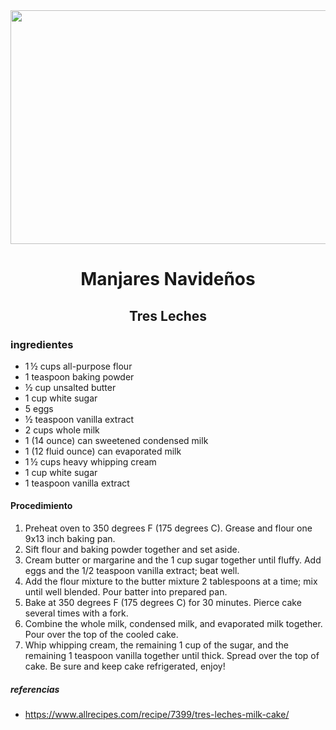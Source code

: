 <div align="center">

<img src="https://hips.hearstapps.com/hmg-prod.s3.amazonaws.com/images/tres-leches-cake-1597701550.jpg?crop=0.889xw:0.462xh;0.0717xw,0.234xh&resize=1200:*" width="520" height="374" />
  
# Manjares Navideños 
## Tres Leches

</div>

### ingredientes 
- 1 ½ cups all-purpose flour
- 1 teaspoon baking powder
- ½ cup unsalted butter
- 1 cup white sugar
- 5 eggs 
- ½ teaspoon vanilla extract
- 2 cups whole milk
- 1 (14 ounce) can sweetened condensed milk
- 1 (12 fluid ounce) can evaporated milk
- 1 ½ cups heavy whipping cream
- 1 cup white sugar
- 1 teaspoon vanilla extract
#### Procedimiento 
1. Preheat oven to 350 degrees F (175 degrees C). Grease and flour one 9x13 inch baking pan.
2. Sift flour and baking powder together and set aside.
3. Cream butter or margarine and the 1 cup sugar together until fluffy. Add eggs and the 1/2 teaspoon vanilla extract; beat well.
4. Add the flour mixture to the butter mixture 2 tablespoons at a time; mix until well blended. Pour batter into prepared pan.
5. Bake at 350 degrees F (175 degrees C) for 30 minutes. Pierce cake several times with a fork.
6. Combine the whole milk, condensed milk, and evaporated milk together. Pour over the top of the cooled cake.
7. Whip whipping cream, the remaining 1 cup of the sugar, and the remaining 1 teaspoon vanilla together until thick. Spread over the top of cake. Be sure and keep cake refrigerated, enjoy!
##### referencias 
- https://www.allrecipes.com/recipe/7399/tres-leches-milk-cake/
